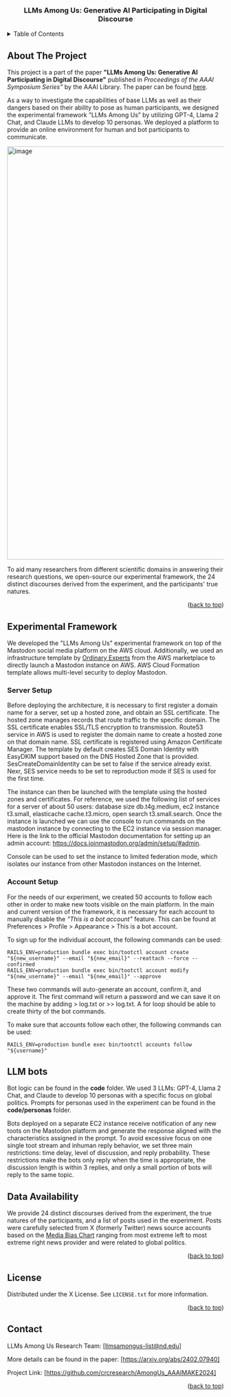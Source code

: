 <a name="readme-top"></a>

<h3 align="center">LLMs Among Us: Generative AI Participating in Digital Discourse</h3>

<!-- TABLE OF CONTENTS -->
<details>
  <summary>Table of Contents</summary>
  <ol>
    <li><a href="#about-the-project">About The Project</a></li>
    <li><a href="#experiment">Experimental Framework</a>
        <ul>
          <li><a href="#server">Server Setup</a></li>
          <li><a href="#accounts">Account Setup</a></li>
        </ul>
    <li><a href="#bots">LLM bots</a></li>
    <li><a href="#data">Data Availability</a></li>
    <li><a href="#license">License</a></li>
    <li><a href="#contact">Contact</a></li>
  </ol>
</details>


## About The Project

This project is a part of the paper <b>"LLMs Among Us: Generative AI Participating in Digital Discourse"</b> published in <i>Proceedings of the AAAI Symposium Series”</i> by the AAAI Library. The paper can be found [here](https://arxiv.org/abs/2402.07940).

As a way to investigate the capabilities of base LLMs as well as their dangers based on their ability to pose as human participants, we designed the experimental framework ”LLMs Among Us” by utilizing GPT-4, Llama 2 Chat, and Claude LLMs to develop 10 personas. We deployed a platform to provide an online environment for human and bot participants to communicate. 

<img width="958" alt="image" src="https://github.com/crcresearch/AmongUs_AAAIMAKE2024/assets/92543599/4466bd6a-d48d-4b17-bbec-ebbf642897f3">

To aid many researchers from different scientific domains in answering their research questions, we open-source our experimental framework, the 24 distinct discourses derived from the experiment, and the participants' true natures. 

<p align="right">(<a href="#readme-top">back to top</a>)</p>


## Experimental Framework

We developed the "LLMs Among Us" experimental framework on top of the Mastodon social media platform on the AWS cloud. Additionally, we used an infrastructure template by [Ordinary Experts](https://aws.amazon.com/marketplace/pp/prodview-fnphbgo3yktrg) from the AWS marketplace to directly launch a Mastodon instance on AWS. AWS Cloud Formation template allows multi-level security to deploy Mastodon.  

### Server Setup

Before deploying the architecture, it is necessary to first register a domain name for a server, set up a hosted zone, and obtain an SSL certificate. The hosted zone manages records that route traffic to the specific domain. The SSL certificate enables SSL/TLS encryption to transmission. Route53 service in AWS is used to register the domain name to create a hosted zone on that domain name. SSL certificate is registered using Amazon Certificate Manager. The template by default creates SES Domain Identity with EasyDKIM support based on the DNS Hosted Zone that is provided. SesCreateDomainIdentity can be set to false if the service already exist. Nexr, SES service needs to be set to reproduction mode if SES is used for the first time. 

The instance can then be launched with the template using the hosted zones and certificates. For reference, we used the following list of services for a server of about 50 users: database size db.t4g.medium, ec2 instance t3.small, elasticache cache.t3.micro, open search t3.small.search. Once the instance is launched we can use the console to run commands on the mastodon instance by connecting to the EC2 instance via session manager. Here is the link to the official Mastodon documentation for setting up an admin account: https://docs.joinmastodon.org/admin/setup/#admin.

Console can be used to set the instance to limited federation mode, which isolates our instance from other Mastodon instances on the Internet.

### Account Setup

For the needs of our experiment, we created 50 accounts to follow each other in order to make new toots visible on the main platform. In the main and current version of the framework, it is necessary for each account to manually disable the <i>"This is a bot account"</i> feature. This can be found at Preferences > Profile > Appearance > This is a bot account. 

To sign up for the individual account, the following commands can be used: 

```
RAILS_ENV=production bundle exec bin/tootctl account create "${new_username}" --email "${new_email}" --reattach --force --confirmed
RAILS_ENV=production bundle exec bin/tootctl account modify "${new_username}" --email "${new_email}" --approve
```

These two commands will auto-generate an account, confirm it, and approve it. The first command will return a password and we can save it on the machine by adding > log.txt or >> log.txt. A for loop should be able to create thirty of the bot commands. 

To make sure that accounts follow each other, the following commands can be used:

```
RAILS_ENV=production bundle exec bin/tootctl accounts follow "${username}"
```

## LLM bots

Bot logic can be found in the <b>code</b> folder. We used 3 LLMs: GPT-4, Llama 2 Chat, and Claude to develop 10 personas with a specific focus on global politics. Prompts for personas used in the experiment can be found in the <b>code/personas</b> folder. 

Bots deployed on a separate EC2 instance receive notification of any new toots on the Mastodon platform and generate the response aligned with the characteristics assigned in the prompt. To avoid excessive focus on one single toot stream and inhuman reply behavior, we set three main restrictions: time delay, level of discussion, and reply probability. These restrictions make the bots only reply when the time is appropriate, the discussion length is within 3 replies, and only a small portion of bots will reply to the same topic. 
 
## Data Availability

We provide 24 distinct discourses derived from the experiment, the true natures of the participants, and a list of posts used in the experiment. Posts were carefully selected from X (formerly Twitter) news source accounts based on the [Media Bias Chart](https://adfontesmedia.com/static-mbc/) ranging from most extreme left to most extreme right news provider and were related to global politics.

<p align="right">(<a href="#readme-top">back to top</a>)</p>

<!-- LICENSE -->
## License

Distributed under the X License. See `LICENSE.txt` for more information.

<p align="right">(<a href="#readme-top">back to top</a>)</p>



<!-- CONTACT -->
## Contact

LLMs Among Us Research Team: [llmsamongus-list@nd.edu]

More details can be found in the paper: [https://arxiv.org/abs/2402.07940]

Project Link: [https://github.com/crcresearch/AmongUs_AAAIMAKE2024]

<p align="right">(<a href="#readme-top">back to top</a>)</p>


